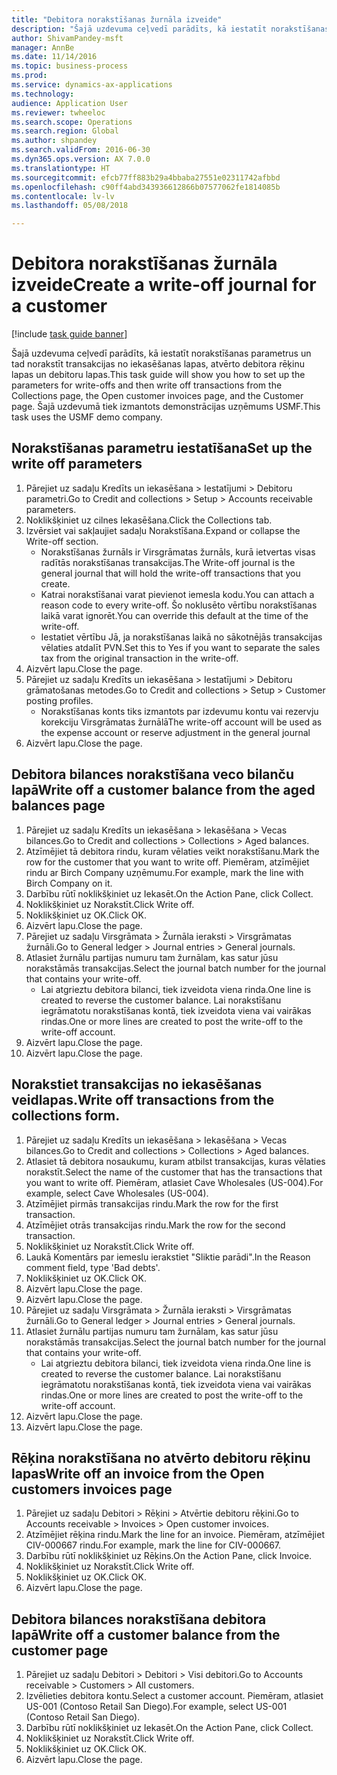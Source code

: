 ```yaml
--- 
title: "Debitora norakstīšanas žurnāla izveide"
description: "Šajā uzdevuma ceļvedī parādīts, kā iestatīt norakstīšanas parametrus un tad norakstīt transakcijas no iekasēšanas lapas, atvērto debitora rēķinu lapas un debitoru lapas."
author: ShivamPandey-msft
manager: AnnBe
ms.date: 11/14/2016
ms.topic: business-process
ms.prod: 
ms.service: dynamics-ax-applications
ms.technology: 
audience: Application User
ms.reviewer: twheeloc
ms.search.scope: Operations
ms.search.region: Global
ms.author: shpandey
ms.search.validFrom: 2016-06-30
ms.dyn365.ops.version: AX 7.0.0
ms.translationtype: HT
ms.sourcegitcommit: efcb77ff883b29a4bbaba27551e02311742afbbd
ms.openlocfilehash: c90ff4abd343936612866b07577062fe1814085b
ms.contentlocale: lv-lv
ms.lasthandoff: 05/08/2018

---
```

# <a name="create-a-write-off-journal-for-a-customer"></a><span data-ttu-id="e9106-103">Debitora norakstīšanas žurnāla izveide</span><span class="sxs-lookup"><span data-stu-id="e9106-103">Create a write-off journal for a customer</span></span>

[!include [task guide banner](../../includes/task-guide-banner.md)]

<span data-ttu-id="e9106-104">Šajā uzdevuma ceļvedī parādīts, kā iestatīt norakstīšanas parametrus un tad norakstīt transakcijas no iekasēšanas lapas, atvērto debitora rēķinu lapas un debitoru lapas.</span><span class="sxs-lookup"><span data-stu-id="e9106-104">This task guide will show you how to set up the parameters for write-offs and then write off transactions from the Collections page, the Open customer invoices page, and the Customer page.</span></span> <span data-ttu-id="e9106-105">Šajā uzdevumā tiek izmantots demonstrācijas uzņēmums USMF.</span><span class="sxs-lookup"><span data-stu-id="e9106-105">This task uses the USMF demo company.</span></span>


## <a name="set-up-the-write-off-parameters"></a><span data-ttu-id="e9106-106">Norakstīšanas parametru iestatīšana</span><span class="sxs-lookup"><span data-stu-id="e9106-106">Set up the write off parameters</span></span>
1. <span data-ttu-id="e9106-107">Pārejiet uz sadaļu Kredīts un iekasēšana > Iestatījumi > Debitoru parametri.</span><span class="sxs-lookup"><span data-stu-id="e9106-107">Go to Credit and collections > Setup > Accounts receivable parameters.</span></span>
2. <span data-ttu-id="e9106-108">Noklikšķiniet uz cilnes Iekasēšana.</span><span class="sxs-lookup"><span data-stu-id="e9106-108">Click the Collections tab.</span></span>
3. <span data-ttu-id="e9106-109">Izvērsiet vai sakļaujiet sadaļu Norakstīšana.</span><span class="sxs-lookup"><span data-stu-id="e9106-109">Expand or collapse the Write-off section.</span></span>
    * <span data-ttu-id="e9106-110">Norakstīšanas žurnāls ir Virsgrāmatas žurnāls, kurā ietvertas visas radītās norakstīšanas transakcijas.</span><span class="sxs-lookup"><span data-stu-id="e9106-110">The Write-off journal is the general journal that will hold the write-off transactions that you create.</span></span>  
    * <span data-ttu-id="e9106-111">Katrai norakstīšanai varat pievienot iemesla kodu.</span><span class="sxs-lookup"><span data-stu-id="e9106-111">You can attach a reason code to every write-off.</span></span> <span data-ttu-id="e9106-112">Šo noklusēto vērtību norakstīšanas laikā varat ignorēt.</span><span class="sxs-lookup"><span data-stu-id="e9106-112">You can override this default at the time of the write-off.</span></span>  
    * <span data-ttu-id="e9106-113">Iestatiet vērtību Jā, ja norakstīšanas laikā no sākotnējās transakcijas vēlaties atdalīt PVN.</span><span class="sxs-lookup"><span data-stu-id="e9106-113">Set this to Yes if you want to separate the sales tax from the original transaction in the write-off.</span></span>  
4. <span data-ttu-id="e9106-114">Aizvērt lapu.</span><span class="sxs-lookup"><span data-stu-id="e9106-114">Close the page.</span></span>
5. <span data-ttu-id="e9106-115">Pārejiet uz sadaļu Kredīts un iekasēšana > Iestatījumi > Debitoru grāmatošanas metodes.</span><span class="sxs-lookup"><span data-stu-id="e9106-115">Go to Credit and collections > Setup > Customer posting profiles.</span></span>
    * <span data-ttu-id="e9106-116">Norakstīšanas konts tiks izmantots par izdevumu kontu vai rezervju korekciju Virsgrāmatas žurnālā</span><span class="sxs-lookup"><span data-stu-id="e9106-116">The write-off account will be used as the expense account or reserve adjustment in the general journal</span></span>   
6. <span data-ttu-id="e9106-117">Aizvērt lapu.</span><span class="sxs-lookup"><span data-stu-id="e9106-117">Close the page.</span></span>

## <a name="write-off-a-customer-balance-from-the-aged-balances-page"></a><span data-ttu-id="e9106-118">Debitora bilances norakstīšana veco bilanču lapā</span><span class="sxs-lookup"><span data-stu-id="e9106-118">Write off a customer balance from the aged balances page</span></span>
1. <span data-ttu-id="e9106-119">Pārejiet uz sadaļu Kredīts un iekasēšana > Iekasēšana > Vecas bilances.</span><span class="sxs-lookup"><span data-stu-id="e9106-119">Go to Credit and collections > Collections > Aged balances.</span></span>
2. <span data-ttu-id="e9106-120">Atzīmējiet tā debitora rindu, kuram vēlaties veikt norakstīšanu.</span><span class="sxs-lookup"><span data-stu-id="e9106-120">Mark the row for the customer that you want to write off.</span></span> <span data-ttu-id="e9106-121">Piemēram, atzīmējiet rindu ar Birch Company uzņēmumu.</span><span class="sxs-lookup"><span data-stu-id="e9106-121">For example, mark the line with Birch Company on it.</span></span>
3. <span data-ttu-id="e9106-122">Darbību rūtī noklikšķiniet uz Iekasēt.</span><span class="sxs-lookup"><span data-stu-id="e9106-122">On the Action Pane, click Collect.</span></span>
4. <span data-ttu-id="e9106-123">Noklikšķiniet uz Norakstīt.</span><span class="sxs-lookup"><span data-stu-id="e9106-123">Click Write off.</span></span>
5. <span data-ttu-id="e9106-124">Noklikšķiniet uz OK.</span><span class="sxs-lookup"><span data-stu-id="e9106-124">Click OK.</span></span>
6. <span data-ttu-id="e9106-125">Aizvērt lapu.</span><span class="sxs-lookup"><span data-stu-id="e9106-125">Close the page.</span></span>
7. <span data-ttu-id="e9106-126">Pārejiet uz sadaļu Virsgrāmata > Žurnāla ieraksti > Virsgrāmatas žurnāli.</span><span class="sxs-lookup"><span data-stu-id="e9106-126">Go to General ledger > Journal entries > General journals.</span></span>
8. <span data-ttu-id="e9106-127">Atlasiet žurnālu partijas numuru tam žurnālam, kas satur jūsu norakstāmās transakcijas.</span><span class="sxs-lookup"><span data-stu-id="e9106-127">Select the journal batch number for the journal that contains your write-off.</span></span>
    * <span data-ttu-id="e9106-128">Lai atgrieztu debitora bilanci, tiek izveidota viena rinda.</span><span class="sxs-lookup"><span data-stu-id="e9106-128">One line is created to reverse the customer balance.</span></span> <span data-ttu-id="e9106-129">Lai norakstīšanu iegrāmatotu norakstīšanas kontā, tiek izveidota viena vai vairākas rindas.</span><span class="sxs-lookup"><span data-stu-id="e9106-129">One or more lines are created to post the write-off to the write-off account.</span></span>  
9. <span data-ttu-id="e9106-130">Aizvērt lapu.</span><span class="sxs-lookup"><span data-stu-id="e9106-130">Close the page.</span></span>
10. <span data-ttu-id="e9106-131">Aizvērt lapu.</span><span class="sxs-lookup"><span data-stu-id="e9106-131">Close the page.</span></span>

## <a name="write-off-transactions-from-the-collections-form"></a><span data-ttu-id="e9106-132">Norakstiet transakcijas no iekasēšanas veidlapas.</span><span class="sxs-lookup"><span data-stu-id="e9106-132">Write off transactions from the collections form.</span></span>
1. <span data-ttu-id="e9106-133">Pārejiet uz sadaļu Kredīts un iekasēšana > Iekasēšana > Vecas bilances.</span><span class="sxs-lookup"><span data-stu-id="e9106-133">Go to Credit and collections > Collections > Aged balances.</span></span>
2. <span data-ttu-id="e9106-134">Atlasiet tā debitora nosaukumu, kuram atbilst transakcijas, kuras vēlaties norakstīt.</span><span class="sxs-lookup"><span data-stu-id="e9106-134">Select the name of the customer that has the transactions that you want to write off.</span></span> <span data-ttu-id="e9106-135">Piemēram, atlasiet Cave Wholesales (US-004).</span><span class="sxs-lookup"><span data-stu-id="e9106-135">For example, select Cave Wholesales (US-004).</span></span>
3. <span data-ttu-id="e9106-136">Atzīmējiet pirmās transakcijas rindu.</span><span class="sxs-lookup"><span data-stu-id="e9106-136">Mark the row for the first transaction.</span></span>
4. <span data-ttu-id="e9106-137">Atzīmējiet otrās transakcijas rindu.</span><span class="sxs-lookup"><span data-stu-id="e9106-137">Mark the row for the second transaction.</span></span>
5. <span data-ttu-id="e9106-138">Noklikšķiniet uz Norakstīt.</span><span class="sxs-lookup"><span data-stu-id="e9106-138">Click Write off.</span></span>
6. <span data-ttu-id="e9106-139">Laukā Komentārs par iemeslu ierakstiet "Sliktie parādi".</span><span class="sxs-lookup"><span data-stu-id="e9106-139">In the Reason comment field, type 'Bad debts'.</span></span>
7. <span data-ttu-id="e9106-140">Noklikšķiniet uz OK.</span><span class="sxs-lookup"><span data-stu-id="e9106-140">Click OK.</span></span>
8. <span data-ttu-id="e9106-141">Aizvērt lapu.</span><span class="sxs-lookup"><span data-stu-id="e9106-141">Close the page.</span></span>
9. <span data-ttu-id="e9106-142">Aizvērt lapu.</span><span class="sxs-lookup"><span data-stu-id="e9106-142">Close the page.</span></span>
10. <span data-ttu-id="e9106-143">Pārejiet uz sadaļu Virsgrāmata > Žurnāla ieraksti > Virsgrāmatas žurnāli.</span><span class="sxs-lookup"><span data-stu-id="e9106-143">Go to General ledger > Journal entries > General journals.</span></span>
11. <span data-ttu-id="e9106-144">Atlasiet žurnālu partijas numuru tam žurnālam, kas satur jūsu norakstāmās transakcijas.</span><span class="sxs-lookup"><span data-stu-id="e9106-144">Select the journal batch number for the journal that contains your write-off.</span></span>
    * <span data-ttu-id="e9106-145">Lai atgrieztu debitora bilanci, tiek izveidota viena rinda.</span><span class="sxs-lookup"><span data-stu-id="e9106-145">One line is created to reverse the customer balance.</span></span> <span data-ttu-id="e9106-146">Lai norakstīšanu iegrāmatotu norakstīšanas kontā, tiek izveidota viena vai vairākas rindas.</span><span class="sxs-lookup"><span data-stu-id="e9106-146">One or more lines are created to post the write-off to the write-off account.</span></span>  
12. <span data-ttu-id="e9106-147">Aizvērt lapu.</span><span class="sxs-lookup"><span data-stu-id="e9106-147">Close the page.</span></span>
13. <span data-ttu-id="e9106-148">Aizvērt lapu.</span><span class="sxs-lookup"><span data-stu-id="e9106-148">Close the page.</span></span>

## <a name="write-off-an-invoice-from-the-open-customers-invoices-page"></a><span data-ttu-id="e9106-149">Rēķina norakstīšana no atvērto debitoru rēķinu lapas</span><span class="sxs-lookup"><span data-stu-id="e9106-149">Write off an invoice from the Open customers invoices page</span></span>
1. <span data-ttu-id="e9106-150">Pārejiet uz sadaļu Debitori > Rēķini > Atvērtie debitoru rēķini.</span><span class="sxs-lookup"><span data-stu-id="e9106-150">Go to Accounts receivable > Invoices > Open customer invoices.</span></span>
2. <span data-ttu-id="e9106-151">Atzīmējiet rēķina rindu.</span><span class="sxs-lookup"><span data-stu-id="e9106-151">Mark the line for an invoice.</span></span> <span data-ttu-id="e9106-152">Piemēram, atzīmējiet CIV-000667 rindu.</span><span class="sxs-lookup"><span data-stu-id="e9106-152">For example, mark the line for CIV-000667.</span></span>
3. <span data-ttu-id="e9106-153">Darbību rūtī noklikšķiniet uz Rēķins.</span><span class="sxs-lookup"><span data-stu-id="e9106-153">On the Action Pane, click Invoice.</span></span>
4. <span data-ttu-id="e9106-154">Noklikšķiniet uz Norakstīt.</span><span class="sxs-lookup"><span data-stu-id="e9106-154">Click Write off.</span></span>
5. <span data-ttu-id="e9106-155">Noklikšķiniet uz OK.</span><span class="sxs-lookup"><span data-stu-id="e9106-155">Click OK.</span></span>
6. <span data-ttu-id="e9106-156">Aizvērt lapu.</span><span class="sxs-lookup"><span data-stu-id="e9106-156">Close the page.</span></span>

## <a name="write-off-a-customer-balance-from-the-customer-page"></a><span data-ttu-id="e9106-157">Debitora bilances norakstīšana debitora lapā</span><span class="sxs-lookup"><span data-stu-id="e9106-157">Write off a customer balance from the customer page</span></span>
1. <span data-ttu-id="e9106-158">Pārejiet uz sadaļu Debitori > Debitori > Visi debitori.</span><span class="sxs-lookup"><span data-stu-id="e9106-158">Go to Accounts receivable > Customers > All customers.</span></span>
2. <span data-ttu-id="e9106-159">Izvēlieties debitora kontu.</span><span class="sxs-lookup"><span data-stu-id="e9106-159">Select a customer account.</span></span> <span data-ttu-id="e9106-160">Piemēram, atlasiet US-001 (Contoso Retail San Diego).</span><span class="sxs-lookup"><span data-stu-id="e9106-160">For example, select US-001 (Contoso Retail San Diego).</span></span>
3. <span data-ttu-id="e9106-161">Darbību rūtī noklikšķiniet uz Iekasēt.</span><span class="sxs-lookup"><span data-stu-id="e9106-161">On the Action Pane, click Collect.</span></span>
4. <span data-ttu-id="e9106-162">Noklikšķiniet uz Norakstīt.</span><span class="sxs-lookup"><span data-stu-id="e9106-162">Click Write off.</span></span>
5. <span data-ttu-id="e9106-163">Noklikšķiniet uz OK.</span><span class="sxs-lookup"><span data-stu-id="e9106-163">Click OK.</span></span>
6. <span data-ttu-id="e9106-164">Aizvērt lapu.</span><span class="sxs-lookup"><span data-stu-id="e9106-164">Close the page.</span></span>



